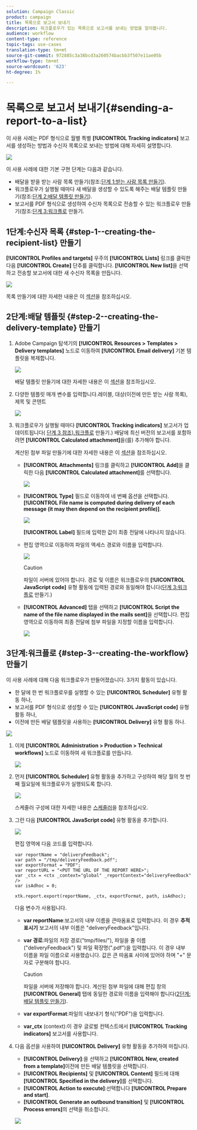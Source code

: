 ```yaml
---
solution: Campaign Classic
product: campaign
title: 목록으로 보고서 보내기
description: 워크플로우가 있는 목록으로 보고서를 보내는 방법을 알아봅니다.
audience: workflow
content-type: reference
topic-tags: use-cases
translation-type: tm+mt
source-git-commit: 972885c3a38bcd3a260574bacbb3f507e11ae05b
workflow-type: tm+mt
source-wordcount: '623'
ht-degree: 1%

---
```



# 목록으로 보고서 보내기{#sending-a-report-to-a-list}

이 사용 사례는 PDF 형식으로 월별 특별 **[!UICONTROL Tracking indicators]** 보고서를 생성하는 방법과 수신자 목록으로 보내는 방법에 대해 자세히 설명합니다.

![](assets/use_case_report_intro.png)

이 사용 사례에 대한 기본 구현 단계는 다음과 같습니다.

* 배달을 받을 받는 사람 목록 만들기(참조:[단계 1:받는 사람 목록 만들기](#step-1--creating-the-recipient-list)).
* 워크플로우가 실행될 때마다 새 배달을 생성할 수 있도록 해주는 배달 템플릿 만들기(참조:[단계 2:배달 템플릿 만들기](#step-2--creating-the-delivery-template)).
* 보고서를 PDF 형식으로 생성하여 수신자 목록으로 전송할 수 있는 워크플로우 만들기(참조:[단계 3:워크플로](#step-3--creating-the-workflow) 만들기.

## 1단계:수신자 목록 {#step-1--creating-the-recipient-list} 만들기

**[!UICONTROL Profiles and targets]** 우주의 **[!UICONTROL Lists]** 링크를 클릭한 다음 **[!UICONTROL Create]** 단추를 클릭합니다. **[!UICONTROL New list]**&#x200B;을 선택하고 전송할 보고서에 대한 새 수신자 목록을 만듭니다.

![](assets/use_case_report_1.png)

목록 만들기에 대한 자세한 내용은 이 [섹션](../../platform/using/creating-and-managing-lists.md)을 참조하십시오.

## 2단계:배달 템플릿 {#step-2--creating-the-delivery-template} 만들기

1. Adobe Campaign 탐색기의 **[!UICONTROL Resources > Templates > Delivery templates]** 노드로 이동하여 **[!UICONTROL Email delivery]** 기본 템플릿을 복제합니다.

   ![](assets/use_case_report_2.png)

   배달 템플릿 만들기에 대한 자세한 내용은 이 [섹션](../../delivery/using/about-templates.md)을 참조하십시오.

1. 다양한 템플릿 매개 변수를 입력합니다.레이블, 대상(이전에 만든 받는 사람 목록), 제목 및 콘텐트

   ![](assets/use_case_report_3.png)

1. 워크플로우가 실행될 때마다 **[!UICONTROL Tracking indicators]** 보고서가 업데이트됩니다( [단계 3 참조).워크플로](#step-3--creating-the-workflow) 만들기.) 배달에 최신 버전의 보고서를 포함하려면 **[!UICONTROL Calculated attachment]**&#x200B;을(를) 추가해야 합니다.

   계산된 첨부 파일 만들기에 대한 자세한 내용은 이 [섹션](../../delivery/using/attaching-files.md#creating-a-calculated-attachment)을 참조하십시오.

   * **[!UICONTROL Attachments]** 링크를 클릭하고 **[!UICONTROL Add]**&#x200B;을 클릭한 다음 **[!UICONTROL Calculated attachment]**&#x200B;를 선택합니다.

      ![](assets/use_case_report_4.png)

   * **[!UICONTROL Type]** 필드로 이동하여 네 번째 옵션을 선택합니다.**[!UICONTROL File name is computed during delivery of each message (it may then depend on the recipient profile)]**.

      ![](assets/use_case_report_5.png)

      **[!UICONTROL Label]** 필드에 입력한 값이 최종 전달에 나타나지 않습니다.

   * 편집 영역으로 이동하여 파일의 액세스 경로와 이름을 입력합니다.

      ![](assets/use_case_report_6.png)

      >[!CAUTION]
      >
      >파일이 서버에 있어야 합니다. 경로 및 이름은 워크플로우의 **[!UICONTROL JavaScript code]** 유형 활동에 입력된 경로와 동일해야 합니다([단계 3:워크플로](#step-3--creating-the-workflow) 만들기.)

   * **[!UICONTROL Advanced]** 탭을 선택하고 **[!UICONTROL Script the name of the file name displayed in the mails sent]**&#x200B;을 선택합니다. 편집 영역으로 이동하여 최종 전달에 첨부 파일을 지정할 이름을 입력합니다.

      ![](assets/use_case_report_6bis.png)

## 3단계:워크플로 {#step-3--creating-the-workflow} 만들기

이 사용 사례에 대해 다음 워크플로우가 만들어졌습니다. 3가지 활동이 있습니다.

* 한 달에 한 번 워크플로우를 실행할 수 있는 **[!UICONTROL Scheduler]** 유형 활동 하나,
* 보고서를 PDF 형식으로 생성할 수 있는 **[!UICONTROL JavaScript code]** 유형 활동 하나,
* 이전에 만든 배달 템플릿을 사용하는 **[!UICONTROL Delivery]** 유형 활동 하나.

![](assets/use_case_report_8.png)

1. 이제 **[!UICONTROL Administration > Production > Technical workflows]** 노드로 이동하여 새 워크플로를 만듭니다.

   ![](assets/use_case_report_7.png)

1. 먼저 **[!UICONTROL Scheduler]** 유형 활동을 추가하고 구성하여 해당 월의 첫 번째 월요일에 워크플로우가 실행되도록 합니다.

   ![](assets/use_case_report_9.png)

   스케줄러 구성에 대한 자세한 내용은 [스케줄러](../../workflow/using/scheduler.md)을 참조하십시오.

1. 그런 다음 **[!UICONTROL JavaScript code]** 유형 활동을 추가합니다.

   ![](assets/use_case_report_10.png)

   편집 영역에 다음 코드를 입력합니다.

   ```
   var reportName = "deliveryFeedback";
   var path = "/tmp/deliveryFeedback.pdf";
   var exportFormat = "PDF";
   var reportURL = "<PUT THE URL OF THE REPORT HERE>";
   var _ctx = <ctx _context="global" _reportContext="deliveryFeedback" />
   var isAdhoc = 0;
   
   xtk.report.export(reportName, _ctx, exportFormat, path, isAdhoc);
   ```

   다음 변수가 사용됩니다.

   * **var reportName**:보고서의 내부 이름을 큰따옴표로 입력합니다. 이 경우 **추적 표시기** 보고서의 내부 이름은 &quot;deliveryFeedback&quot;입니다.
   * **var 경로**:파일의 저장 경로(&quot;tmp/files/&quot;), 파일을 줄 이름(&quot;deliveryFeedback&quot;) 및 파일 확장명(&quot;.pdf&quot;)을 입력합니다. 이 경우 내부 이름을 파일 이름으로 사용했습니다. 값은 큰 따옴표 사이에 있어야 하며 &quot;+&quot; 문자로 구분해야 합니다.

      >[!CAUTION]
      >
      >파일을 서버에 저장해야 합니다. 계산된 첨부 파일에 대해 편집 창의 **[!UICONTROL General]** 탭에 동일한 경로와 이름을 입력해야 합니다([2단계:배달 템플릿 만들기](#step-2--creating-the-delivery-template)).

   * **var exportFormat**:파일의 내보내기 형식(&quot;PDF&quot;)을 입력합니다.
   * **var_ctx** (context):이 경우 글로벌 컨텍스트에서  **[!UICONTROL Tracking indicators]** 보고서를 사용합니다.

1. 다음 옵션을 사용하여 **[!UICONTROL Delivery]** 유형 활동을 추가하여 마칩니다.

   * **[!UICONTROL Delivery]**:을 선택하고  **[!UICONTROL New, created from a template]**&#x200B;이전에 만든 배달 템플릿을 선택합니다.
   * **[!UICONTROL Recipients]** 및 **[!UICONTROL Content]** 필드에 대해 **[!UICONTROL Specified in the delivery]**&#x200B;를 선택합니다.
   * **[!UICONTROL Action to execute]**:선택합니다 **[!UICONTROL Prepare and start]**.
   * **[!UICONTROL Generate an outbound transition]** 및 **[!UICONTROL Process errors]**&#x200B;의 선택을 취소합니다.

   ![](assets/use_case_report_11.png)

